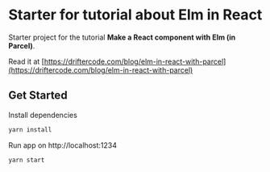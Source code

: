 # Starter for tutorial about Elm in React

Starter project for the tutorial **Make a React component with Elm (in Parcel)**. 

Read it at [https://driftercode.com/blog/elm-in-react-with-parcel](https://driftercode.com/blog/elm-in-react-with-parcel)

## Get Started

Install dependencies

```bash
yarn install
```

Run app on http://localhost:1234

```bash
yarn start
```
